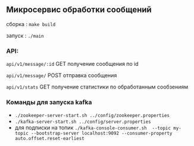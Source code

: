 ## Микросервис обработки сообщений

сборка : `make build`  

запуск : `./main`

### API:

`api/v1/message/:id` GET получение сообщения по id  


`api/v1/message/` POST отправка сообщения

`api/v1/stats` GET получение статистики по обработанным сообзениям

### Команды для запуска kafka
* `./zookeeper-server-start.sh ../config/zookeeper.properties`
* `./kafka-server-start.sh ../config/server.properties`
* для подписки на топик `./kafka-console-consumer.sh  --topic my-topic --bootstrap-server localhost:9092 --consumer-property auto.offset.reset-earliest`